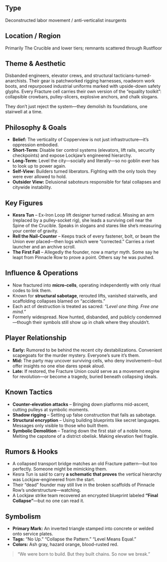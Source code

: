 ## Type  
Deconstructed labor movement / anti-verticalist insurgents

## Location / Region  
Primarily The Crucible and lower tiers; remnants scattered through Rustfloor

## Theme & Aesthetic  
Disbanded engineers, elevator crews, and structural tacticians-turned-anarchists. Their gear is patchworked rigging harnesses, roadworn work boots, and repurposed industrial uniforms marked with upside-down safety glyphs. Every Fracture cell carries their own version of the “equality toolkit”: collapsible crowbars, pulley-slicers, explosive anchors, and chalk slogans.

They don’t just reject the system—they demolish its foundations, one stairwell at a time.

## Philosophy & Goals  
- **Belief:** The verticality of Copperview is not just infrastructure—it’s oppression embodied.  
- **Short-Term:** Disable tier control systems (elevators, lift rails, security checkpoints) and expose Lockjaw’s engineered hierarchy.  
- **Long-Term:** Level the city—socially and literally—so no goblin ever has to look up to power again.  
- **Self-View:** Builders turned liberators. Fighting with the only tools they were ever allowed to hold.  
- **Outsider View:** Delusional saboteurs responsible for fatal collapses and citywide instability.

## Key Figures  
- **Kesra Tun** – Ex-Iron Loop lift designer turned radical. Missing an arm (replaced by a pulley-socket rig), she leads a surviving cell near the Spine of the Crucible. Speaks in slogans and stares like she’s measuring your center of gravity.  
- **Rell the Nail-Counter** – Keeps track of every fastener, bolt, or beam the Union ever placed—then logs which were “corrected.” Carries a rivet launcher and an archive scroll.  
- **The First Fall** – Allegedly the founder, now a martyr myth. Some say he leapt from Pinnacle Row to prove a point. Others say he was pushed.

## Influence & Operations  
- Now fractured into **micro-cells**, operating independently with only ritual codes to link them.  
- Known for **structural sabotage**, rerouted lifts, vanished stairwells, and scaffolding collapses blamed on “accidents.”  
- Each act of destruction is treated as sacred: *“Level one thing. Free one mind.”*  
- Formerly widespread. Now hunted, disbanded, and publicly condemned—though their symbols still show up in chalk where they shouldn’t.

## Player Relationship  
- **Early:** Rumored to be behind the recent city destabilizations. Convenient scapegoats for the murder mystery. Everyone’s sure it’s them.  
- **Mid:** The party may uncover surviving cells, who deny involvement—but offer insights no one else dares speak aloud.  
- **Late:** If restored, the Fracture Union could serve as a movement engine for revolution—or become a tragedy, buried beneath collapsing ideals.

## Known Tactics  
- **Counter-elevation attacks** – Bringing down platforms mid-ascent, cutting pulleys at symbolic moments.  
- **Shadow rigging** – Setting up false construction that fails as sabotage.  
- **Structural encryption** – Using building blueprints like secret languages. Messages only visible to those who built them.  
- **Symbolic Demolition** – Tearing down the first stair of a noble home. Melting the capstone of a district obelisk. Making elevation feel fragile.

## Rumors & Hooks  
- A collapsed transport bridge matches an old Fracture pattern—but too perfectly. Someone might be mimicking them.  
- Kesra Tun is said to carry **a schematic that proves** the vertical hierarchy was Lockjaw-engineered from the start.  
- Their “dead” founder may still live in the broken scaffolds of Pinnacle Row’s understructure—watching.  
- A Lockjaw strike team recovered an encrypted blueprint labeled **“Final Collapse”**—but no one can read it.

## Symbolism  
- **Primary Mark:** An inverted triangle stamped into concrete or welded onto service plates.  
- **Tags:** “No Up.” “Collapse the Pattern.” “Level Means Equal.”  
- **Colors:** Ash gray, hazard orange, blood-rusted red.

> “We were born to build. But they built chains. So now we break.”